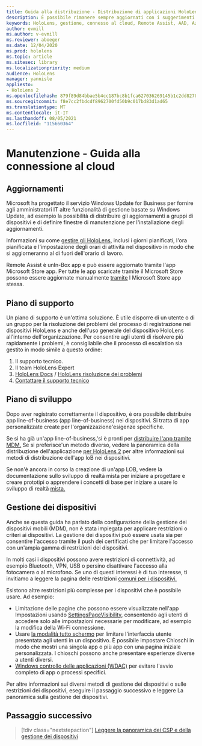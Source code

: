 ```yaml
---
title: Guida alla distribuzione - Distribuzione di applicazioni HoloLens 2 cloud su larga scala con Remote Assist - Manutenzione
description: È possibile rimanere sempre aggiornati con i suggerimenti per la gestione e il supporto HoloLens dispositivi su una rete connessa al cloud.
keywords: HoloLens, gestione, connesso al cloud, Remote Assist, AAD, Azure AD, MDM, gestione dei dispositivi mobili
author: evmill
ms.author: v-evmill
ms.reviewer: aboeger
ms.date: 12/04/2020
ms.prod: hololens
ms.topic: article
ms.sitesec: library
ms.localizationpriority: medium
audience: HoloLens
manager: yannisle
appliesto:
- HoloLens 2
ms.openlocfilehash: 879f89d84bbae5b4cc187bc8b1fca627036269145b1c2dd82787e3789fef259d
ms.sourcegitcommit: f8e7cc2fbdcdf8962700fd50b9c017bd83d1ad65
ms.translationtype: MT
ms.contentlocale: it-IT
ms.lasthandoff: 08/05/2021
ms.locfileid: "115660364"
---
```

# <a name="maintain---cloud-connected-guide"></a>Manutenzione - Guida alla connessione al cloud

## <a name="updates"></a>Aggiornamenti

Microsoft ha progettato il servizio Windows Update for Business per fornire agli amministratori IT altre funzionalità di gestione basate su Windows Update, ad esempio la possibilità di distribuire gli aggiornamenti a gruppi di dispositivi e di definire finestre di manutenzione per l'installazione degli aggiornamenti.

Informazioni su come [gestire gli HoloLens,](/hololens/hololens-updates) inclusi i giorni pianificati, l'ora pianificata e l'impostazione degli orari di attività nel dispositivo in modo che si aggiorneranno al di fuori dell'orario di lavoro.

Remote Assist è unIn-Box app e può essere aggiornato tramite l'app Microsoft Store app. Per tutte le app scaricate tramite il Microsoft Store possono essere aggiornate manualmente [tramite](/hololens/holographic-store-apps#update-apps) l Microsoft Store app stessa.

## <a name="support-plan"></a>Piano di supporto

Un piano di supporto è un'ottima soluzione. È utile disporre di un utente o di un gruppo per la risoluzione dei problemi del processo di registrazione nei dispositivi HoloLens e anche dell'uso generale del dispositivo HoloLens all'interno dell'organizzazione. Per consentire agli utenti di risolvere più rapidamente i problemi, è consigliabile che il processo di escalation sia gestito in modo simile a questo ordine:

1. Il supporto tecnico.
2. Il team HoloLens Expert
3. [HoloLens Docs](/hololens/)  /  [HoloLens risoluzione dei problemi](/hololens/hololens-troubleshooting)
4. [Contattare il supporto tecnico](https://support.serviceshub.microsoft.com/supportforbusiness/create?sapId=e9391227-fa6d-927b-0fff-f96288631b8f)

## <a name="development-plan"></a>Piano di sviluppo

Dopo aver registrato correttamente il dispositivo, è ora possibile distribuire app line-of-business (app line-of-business) nei dispositivi. Si tratta di app personalizzate create per l'organizzazione&#39;esigenze specifiche.

Se si ha già un'app line-of-business,&#39;si è pronti per [distribuire l'app tramite MDM.](/hololens/app-deploy-intune) Se si preferisce&#39;un metodo diverso, vedere la panoramica della distribuzione dell'applicazione [per HoloLens 2](/hololens/app-deploy-overview) per altre informazioni sui metodi di distribuzione dell'app loB nei dispositivi.

Se non&#39;è ancora in corso la creazione di un'app LOB, vedere la [](/windows/mixed-reality/design/design) documentazione sullo sviluppo di realtà mista per iniziare a progettare e creare prototipi o apprendere i concetti di base per iniziare a usare lo sviluppo di realtà [mista.](/windows/mixed-reality/discover/get-started-with-mr)

## <a name="device-management"></a>Gestione dei dispositivi 

Anche se questa guida ha parlato della configurazione della gestione dei dispositivi mobili (MDM), non è stata impiegata per applicare restrizioni o criteri ai dispositivi. La gestione dei dispositivi può essere usata sia per consentire l'accesso tramite il push dei certificati che per limitare l'accesso con un'ampia gamma di restrizioni dei dispositivi. 

In molti casi i dispositivi possono avere restrizioni di connettività, ad esempio Bluetooth, VPN, USB o persino disattivare l'accesso alla fotocamera o al microfono. Se uno di questi interessi è di tuo interesse, ti invitiamo a leggere la pagina delle restrizioni [comuni per i dispositivi.](hololens-common-device-restrictions.md)

Esistono altre restrizioni più complesse per i dispositivi che è possibile usare. Ad esempio:

- Limitazione delle pagine che possono essere visualizzate nell'app Impostazioni usando [SettingsPageVisibility](settings-uri-list.md), consentendo agli utenti di accedere solo alle impostazioni necessarie per modificare, ad esempio la modifica della Wi-Fi connessione.
- Usare [la modalità tutto schermo](hololens-kiosk.md) per limitare l'interfaccia utente presentata agli utenti in un dispositivo. È possibile impostare Chioschi in modo che mostri una singola app o più app con una pagina iniziale personalizzata. I chioschi possono anche presentare esperienze diverse a utenti diversi.  
- [Windows controllo delle applicazioni (WDAC)](windows-defender-application-control-wdac.md) per evitare l'avvio completo di app o processi specifici.

Per altre informazioni sui diversi metodi di gestione dei dispositivi o sulle restrizioni dei dispositivi, eseguire il passaggio successivo e leggere La panoramica sulla gestione dei dispositivi.

## <a name="next-step"></a>Passaggio successivo

> [!div class="nextstepaction"]
> [Leggere la panoramica dei CSP e della gestione dei dispositivi](hololens-csp-policy-overview.md)